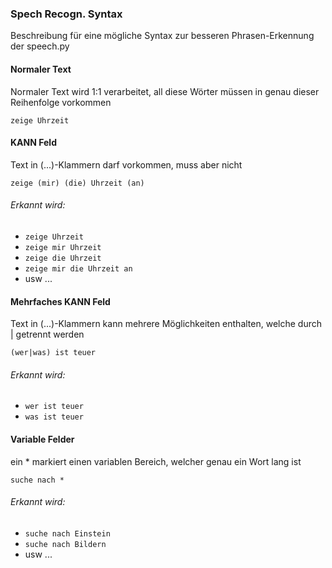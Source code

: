### Spech Recogn. Syntax

Beschreibung für eine mögliche Syntax zur besseren Phrasen-Erkennung der speech.py



#### Normaler Text
Normaler Text wird 1:1 verarbeitet, all diese Wörter müssen in genau dieser Reihenfolge vorkommen

`zeige Uhrzeit`



#### KANN Feld
Text in (...)-Klammern darf vorkommen, muss aber nicht

`zeige (mir) (die) Uhrzeit (an)`

###### Erkannt wird:
- `zeige Uhrzeit`
- `zeige mir Uhrzeit`
- `zeige die Uhrzeit`
- `zeige mir die Uhrzeit an`
- usw ...



#### Mehrfaches KANN Feld
Text in (...)-Klammern kann mehrere Möglichkeiten enthalten, welche durch | getrennt werden

`(wer|was) ist teuer`

###### Erkannt wird:
- `wer ist teuer`
- `was ist teuer`


#### Variable Felder
ein * markiert einen variablen Bereich, welcher genau ein Wort lang ist

`suche nach *`

###### Erkannt wird:
- `suche nach Einstein`
- `suche nach Bildern`
- usw ...
